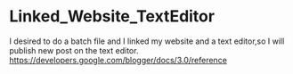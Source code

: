 # Linked_Website_TextEditor
I desired to do a batch file and I linked my website and a text editor,so I will publish new post on the text editor.
https://developers.google.com/blogger/docs/3.0/reference
